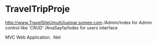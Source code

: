 # TravelTripProje

http://www.TravelSiteUmutUlupinar.somee.com
/Admin/Index           for Admin control like 'CRUD'
/AnaSayfa/Index        for users interface

MVC Web Application. .Net 
